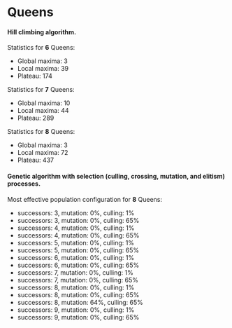 # Queens

#### Hill climbing algorithm.

Statistics for **6** Queens:

- Global maxima: 3
- Local maxima: 39
- Plateau: 174

Statistics for **7** Queens:

- Global maxima: 10
- Local maxima: 44
- Plateau: 289

Statistics for **8** Queens:

- Global maxima: 3
- Local maxima: 72
- Plateau: 437

#### Genetic algorithm with selection (culling, crossing, mutation, and elitism) processes.

Most effective population configuration for **8** Queens:
- successors: 3, mutation: 0%, culling: 1%
- successors: 3, mutation: 0%, culling: 65%
- successors: 4, mutation: 0%, culling: 1%
- successors: 4, mutation: 0%, culling: 65%
- successors: 5, mutation: 0%, culling: 1%
- successors: 5, mutation: 0%, culling: 65%
- successors: 6, mutation: 0%, culling: 1%
- successors: 6, mutation: 0%, culling: 65%
- successors: 7, mutation: 0%, culling: 1%
- successors: 7, mutation: 0%, culling: 65%
- successors: 8, mutation: 0%, culling: 1%
- successors: 8, mutation: 0%, culling: 65%
- successors: 8, mutation: 64%, culling: 65%
- successors: 9, mutation: 0%, culling: 1%
- successors: 9, mutation: 0%, culling: 65%
